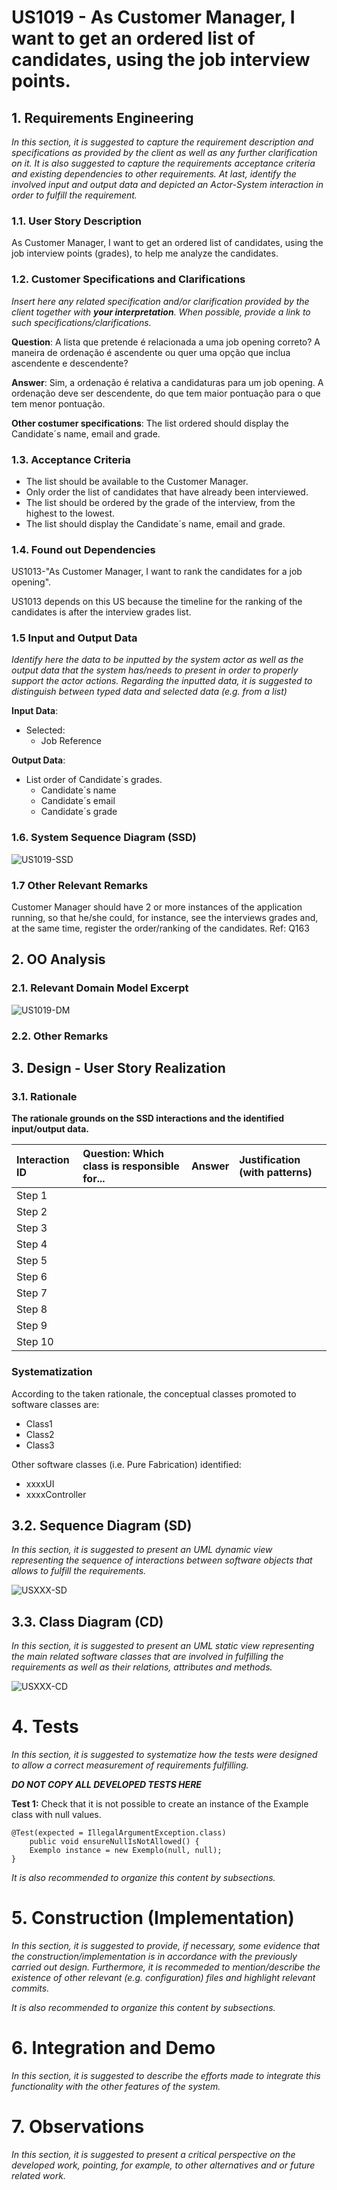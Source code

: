 # US1019 - As Customer Manager, I want to get an ordered list of candidates, using the job interview points.


## 1. Requirements Engineering

_In this section, it is suggested to capture the requirement description and specifications as provided by the client as well as any further clarification on it. It is also suggested to capture the requirements acceptance criteria and existing dependencies to other requirements. At last, identify the involved input and output data and depicted an Actor-System interaction in order to fulfill the requirement._

### 1.1. User Story Description

As Customer Manager, I want to get an ordered list of candidates, using the job interview points (grades), to help me analyze the candidates.

### 1.2. Customer Specifications and Clarifications

_Insert here any related specification and/or clarification provided by the client together with **your interpretation**. When possible, provide a link to such specifications/clarifications._

**Question**: A lista que pretende é relacionada a uma job opening correto? A maneira de ordenação é ascendente ou quer uma opção que inclua ascendente e descendente?

**Answer**: Sim, a ordenação é relativa a candidaturas para um job opening. A ordenação deve ser descendente, do que tem maior pontuação para o que tem menor pontuação.

**Other costumer specifications**:
    The list ordered should display the Candidate´s name, email and grade.

### 1.3. Acceptance Criteria

* The list should be available to the Customer Manager.
* Only order the list of candidates that have already been interviewed.
* The list should be ordered by the grade of the interview, from the highest to the lowest.
* The list should display the Candidate´s name, email and grade.

### 1.4. Found out Dependencies

US1013-"As Customer Manager, I want to rank the candidates for a job opening". 

US1013 depends on this US because the timeline for the ranking of the candidates is after the interview grades list.

### 1.5 Input and Output Data

_Identify here the data to be inputted by the system actor as well as the output data that the system has/needs to present in order to properly support the actor actions. Regarding the inputted data, it is suggested to distinguish between typed data and selected data (e.g. from a list)_

**Input Data**:
* Selected:
  * Job Reference

**Output Data**:

* List order of Candidate´s grades.
    * Candidate´s name
    * Candidate´s email
    * Candidate´s grade


### 1.6. System Sequence Diagram (SSD)




![US1019-SSD](01.requirements-engineering/svg/SSD.svg)

### 1.7 Other Relevant Remarks

Customer Manager should have 2 or more instances of the application running, so that he/she could, for instance, see the interviews grades and, at the same time, register the order/ranking of the candidates. Ref: Q163



## 2. OO Analysis

### 2.1. Relevant Domain Model Excerpt


![US1019-DM](02.analysis/svg/DM.svg)

### 2.2. Other Remarks


## 3. Design - User Story Realization

### 3.1. Rationale

**The rationale grounds on the SSD interactions and the identified input/output data.**

| Interaction ID | Question: Which class is responsible for... | Answer | Justification (with patterns) |
|:---------------|:--------------------------------------------|:-------|:------------------------------|
| Step 1         |                                             |        |                               |
| Step 2         |                                             |        |                               |
| Step 3         |                                             |        |                               |
| Step 4         |                                             |        |                               |
| Step 5         |                                             |        |                               |
| Step 6         |                                             |        |                               |
| Step 7         |                                             |        |                               |
| Step 8         |                                             |        |                               |
| Step 9         |                                             |        |                               |
| Step 10        |                                             |        |                               |

### Systematization ##

According to the taken rationale, the conceptual classes promoted to software classes are:

* Class1
* Class2
* Class3

Other software classes (i.e. Pure Fabrication) identified:

* xxxxUI
* xxxxController

## 3.2. Sequence Diagram (SD)

_In this section, it is suggested to present an UML dynamic view representing the sequence of interactions between software objects that allows to fulfill the requirements._

![USXXX-SD](03.design/svg/SD.svg)

## 3.3. Class Diagram (CD)

_In this section, it is suggested to present an UML static view representing the main related software classes that are involved in fulfilling the requirements as well as their relations, attributes and methods._

![USXXX-CD](03.design/svg/CD.svg)


# 4. Tests
_In this section, it is suggested to systematize how the tests were designed to allow a correct measurement of requirements fulfilling._

**_DO NOT COPY ALL DEVELOPED TESTS HERE_**

**Test 1:** Check that it is not possible to create an instance of the Example class with null values.

	@Test(expected = IllegalArgumentException.class)
		public void ensureNullIsNotAllowed() {
		Exemplo instance = new Exemplo(null, null);
	}

_It is also recommended to organize this content by subsections._


# 5. Construction (Implementation)

_In this section, it is suggested to provide, if necessary, some evidence that the construction/implementation is in accordance with the previously carried out design. Furthermore, it is recommeded to mention/describe the existence of other relevant (e.g. configuration) files and highlight relevant commits._

_It is also recommended to organize this content by subsections._


# 6. Integration and Demo

_In this section, it is suggested to describe the efforts made to integrate this functionality with the other features of the system._


# 7. Observations

_In this section, it is suggested to present a critical perspective on the developed work, pointing, for example, to other alternatives and or future related work._